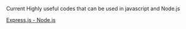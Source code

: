 Current Highly useful codes that can be used in javascript and Node.js

[Express.js - Node.js](https://github.com/rajeevkrao/codes/blob/master/express.js)
